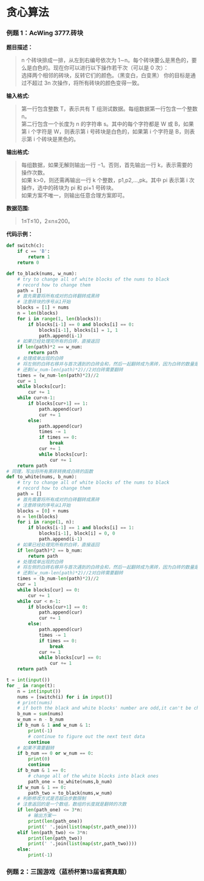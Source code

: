# 贪心算法
### 例题 1：AcWing 3777.砖块
**题目描述：**
> n 个砖块排成一排，从左到右编号依次为 1∼n。每个砖块要么是黑色的，要么是白色的。现在你可以进行以下操作若干次（可以是 0 次）：\
选择两个相邻的砖块，反转它们的颜色。（黑变白，白变黑）
你的目标是通过不超过 3n 次操作，将所有砖块的颜色变得一致。

**输入格式:**
> 第一行包含整数 T，表示共有 T 组测试数据。每组数据第一行包含一个整数 n。\
第二行包含一个长度为 n 的字符串 s。其中的每个字符都是 W 或 B，如果第 i 个字符是 W，则表示第 i 号砖块是白色的，如果第 i 个字符是 B，则表示第 i 个砖块是黑色的。

**输出格式:**
> 每组数据，如果无解则输出一行 −1。否则，首先输出一行 k，表示需要的操作次数。\
如果 k>0，则还需再输出一行 k 个整数，p1,p2,…,pk。其中 pi 表示第 i 次操作，选中的砖块为 pi 和 pi+1 号砖块。\
如果方案不唯一，则输出任意合理方案即可。

**数据范围:**
> 1≤T≤10，2≤n≤200。

**代码示例：**
```py
def switch(c):
    if c == 'B':
        return 1
    return 0

def to_black(nums, w_num):
    # try to change all of white blocks of the nums to black
    # record how to change them
    path = []
    # 首先需要将所有成对的白砖翻转成黑砖
    # 注意砖块的序号从1开始
    blocks = [1] + nums
    n = len(blocks)
    for i in range(1, len(blocks)):
        if blocks[i-1] == 0 and blocks[i] == 0:
            blocks[i-1], blocks[i] = 1, 1
            path.append(i-1)
    # 如果已经处理完所有的白砖，直接返回
    if len(path)*2 == w_num:
        return path
    # 处理成单出现的白砖
    # 将左侧的白砖右移并与首次遇到的白砖会和，然后一起翻转成为黑砖，因为白砖的数量是偶数，所以剩余的单个0一定是可以两两配对的
    # 还剩(w_num-len(path)*2)//2对白砖需要翻转
    times = (w_num-len(path)*2)//2
    cur = 1
    while blocks[cur]:
        cur += 1 
    while cur<n-1:
        if blocks[cur+1] == 1:
            path.append(cur)
            cur += 1
        else:
            path.append(cur)
            times -= 1
            if times == 0:
                break
            cur += 1
            while blocks[cur]:
                cur += 1
    return path
# 同理，写出将所有黑砖转换成白砖的函数
def to_white(nums, b_num):
    # try to change all of white blocks of the nums to black
    # record how to change them
    path = []
    # 首先需要将所有成对的白砖翻转成黑砖
    # 注意砖块的序号从1开始
    blocks = [0] + nums
    n = len(blocks)
    for i in range(1, n):
        if blocks[i-1] == 1 and blocks[i] == 1:
            blocks[i-1], block[i] = 0, 0
            path.append(i-1)
    # 如果已经处理完所有的白砖，直接返回
    if len(path)*2 == b_num:
        return path
    # 处理成单出现的白砖
    # 将左侧的白砖右移并与首次遇到的白砖会和，然后一起翻转成为黑砖，因为白砖的数量是偶数，所以剩余的单个0一定是可以两两配对的
    # 还剩(w_num-len(path)*2)//2对白砖需要翻转
    times = (b_num-len(path)*2)//2
    cur = 1
    while blocks[cur] == 0:
        cur += 1 
    while cur < n-1:
        if blocks[cur+1] == 0:
            path.append(cur)
            cur += 1
        else:
            path.append(cur)
            times -= 1
            if times == 0:
                break
            cur += 1
            while blocks[cur] == 0:
                cur += 1
    return path

t = int(input())
for _ in range(t):
    n = int(input())
    nums = [switch(i) for i in input()]
    # print(nums)
    # if both the black and white blocks' number are odd,it can't be change into the state that only has one color
    b_num = sum(nums)
    w_num = n - b_num
    if b_num & 1 and w_num & 1:
        print(-1)
        # continue to figure out the next test data
        continue  
    # 如果不需要翻转
    if b_num == 0 or w_num == 0:
        print(0)
        continue
    if b_num & 1 == 0:
        # change all of the white blocks into black ones
        path_one = to_white(nums,b_num)
    if w_num & 1 == 0:
        path_two = to_black(nums,w_num)
    # 判断修改方式是否超出步数限制
    # 注意返回的是一个数组，数组的长度就是翻转的次数
    if len(path_one) <= 3*n:
        # 输出方案一
        print(len(path_one))
        print(' '.join(list(map(str,path_one))))
    elif len(path_two) <= 3*n:
        print(len(path_two))
        print(' '.join(list(map(str,path_two))))
    else:
        print(-1)
```
### 例题 2：三国游戏（蓝桥杯第13届省赛真题）